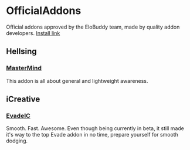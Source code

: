 # OfficialAddons
Official addons approved by the EloBuddy team, made by quality addon developers. [Install link](elobuddy://EloBuddy/OfficialAddons)

## Hellsing
### [MasterMind](https://www.elobuddy.net/topic/14664-/)
This addon is all about general and lightweight awareness.

## iCreative
### [EvadeIC](https://www.elobuddy.net/topic/19964-/)
Smooth. Fast. Awesome.
Even though being currently in beta, it still made it's way to the top Evade addon in no time, prepare yourself for smooth dodging.
